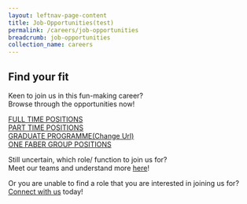 ```yaml
---
layout: leftnav-page-content
title: Job-Opportunities(test)
permalink: /careers/job-opportunities
breadcrumb: job-opportunities
collection_name: careers
---
```

## Find your fit
  Keen to join us in this fun-making career?  
  Browse through the opportunities now!
  
  
<a href="https://www.jobstreet.com.sg/career/sentosa_ft.htm" target="_blank">FULL TIME POSITIONS</a><br/>
<a href="https://www.jobstreet.com.sg/career/sentosa_pt.ht" target="_blank">PART TIME POSITIONS</a><br/>
<a href="../graduate-programme" target="_blank">GRADUATE PROGRAMME(Change Url)</a><br/>
<a href="https://www.jobstreet.com.sg/career/onefabergroup.htm" target="_blank">ONE FABER GROUP POSITIONS</a>
  
<!-- remember to change hyperlink for 3,5,6 to live site-->
<!-- remember to change hyperlink for 3,5,6 to live site-->
Still uncertain, which role/ function to join us for?  
Meet our teams and understand more [here][1]!
  
Or you are unable to find a role that you are interested in joining us for?  
  [Connect with us][2] today!


[1]: <https://isomer-sentosa-staging.netlify.com/careers/meet-the-teams/>
[2]: <https://isomer-sentosa-staging.netlify.com/careers/connect-with-us/>
